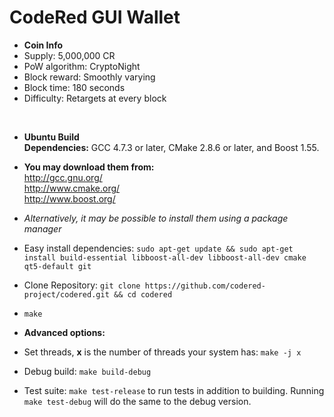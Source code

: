 # CodeRed GUI Wallet
 * <b>Coin Info</b>
 * Supply: 5,000,000 CR
 * PoW algorithm: CryptoNight
 * Block reward: Smoothly varying
 * Block time: 180 seconds
 * Difficulty: Retargets at every block

<br>

* <b>Ubuntu Build</b><br>
<b>Dependencies:</b> GCC 4.7.3 or later, CMake 2.8.6 or later, and Boost 1.55.

* <b>You may download them from:</b><br>
    http://gcc.gnu.org/<br>
    http://www.cmake.org/<br>
    http://www.boost.org/<br>
* <i>Alternatively, it may be possible to install them using a package manager</i>
* Easy install dependencies: `sudo apt-get update && sudo apt-get install build-essential libboost-all-dev libboost-all-dev cmake qt5-default git`
* Clone Repository: `git clone https://github.com/codered-project/codered.git && cd codered`
* `make`

* <b>Advanced options:</b>
* Set threads, <b>x</b> is the number of threads your system has: `make -j x`
* Debug build: `make build-debug`
* Test suite: `make test-release` to run tests in addition to building. Running `make test-debug` will do the same to the debug version.
